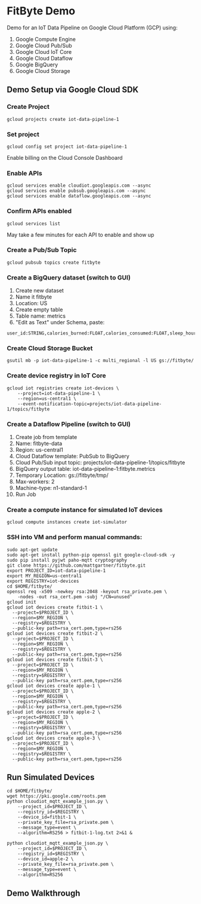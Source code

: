 # FitByte Demo

Demo for an IoT Data Pipeline on Google Cloud Platform (GCP) using: 
  1. Google Compute Engine
  2. Google Cloud Pub/Sub
  3. Google Cloud IoT Core
  4. Google Cloud Dataflow
  5. Google BigQuery
  6. Google Cloud Storage
  
## Demo Setup via Google Cloud SDK 
### Create Project
```
gcloud projects create iot-data-pipeline-1
```
### Set project
```
gcloud config set project iot-data-pipeline-1
```
Enable billing on the Cloud Console Dashboard

### Enable APIs
```
gcloud services enable cloudiot.googleapis.com --async
gcloud services enable pubsub.googleapis.com --async 
gcloud services enable dataflow.googleapis.com --async
```
### Confirm APIs enabled
```
gcloud services list
```
May take a few minutes for each API to enable and show up

### Create a Pub/Sub Topic
```
gcloud pubsub topics create fitbyte
```

### Create a BigQuery dataset (switch to GUI)
1. Create new dataset
2. Name it fitbyte
3. Location: US
4. Create empty table
5. Table name: metrics
6. "Edit as Text" under Schema, paste: 
```
user_id:STRING,calories_burned:FLOAT,calories_consumed:FLOAT,sleep_hours:FLOAT,water_consumed:FLOAT,steps:FLOAT,distance:FLOAT,bmi:FLOAT,heart_rate:FLOAT,weight:FLOAT,timestamp:TIMESTAMP,device:STRING
```

### Create Cloud Storage Bucket
```
gsutil mb -p iot-data-pipeline-1 -c multi_regional -l US gs://fitbyte/
```

### Create device registry in IoT Core
```
gcloud iot registries create iot-devices \
    --project=iot-data-pipeline-1 \
    --region=us-central1 \
    --event-notification-topic=projects/iot-data-pipeline-1/topics/fitbyte
```

### Create a Dataflow Pipeline (switch to GUI)
1. Create job from template
2. Name: fitbyte-data
3. Region: us-central1
4. Cloud Dataflow template: PubSub to BigQuery
5. Cloud Pub/Sub input topic: projects/iot-data-pipeline-1/topics/fitbyte
6. BigQuery output table: iot-data-pipeline-1:fitbyte.metrics
7. Temporary Location: gs://fitbyte/tmp/
8. Max-workers: 2
9. Machine-type: n1-standard-1
10. Run Job

### Create a compute instance for simulated IoT devices
```
gcloud compute instances create iot-simulator 
```

### SSH into VM and perform manual commands:
```
sudo apt-get update
sudo apt-get install python-pip openssl git google-cloud-sdk -y
sudo pip install pyjwt paho-mqtt cryptography
git clone https://github.com/mattgartner/fitbyte.git
export PROJECT_ID=iot-data-pipeline-1
export MY_REGION=us-central1
export REGISTRY=iot-devices
cd $HOME/fitbyte/
openssl req -x509 -newkey rsa:2048 -keyout rsa_private.pem \
    -nodes -out rsa_cert.pem -subj "/CN=unused"
gcloud init
gcloud iot devices create fitbit-1 \
  --project=$PROJECT_ID \
  --region=$MY_REGION \
  --registry=$REGISTRY \
  --public-key path=rsa_cert.pem,type=rs256
gcloud iot devices create fitbit-2 \
  --project=$PROJECT_ID \
  --region=$MY_REGION \
  --registry=$REGISTRY \
  --public-key path=rsa_cert.pem,type=rs256
gcloud iot devices create fitbit-3 \
  --project=$PROJECT_ID \
  --region=$MY_REGION \
  --registry=$REGISTRY \
  --public-key path=rsa_cert.pem,type=rs256
gcloud iot devices create apple-1 \
  --project=$PROJECT_ID \
  --region=$MY_REGION \
  --registry=$REGISTRY \
  --public-key path=rsa_cert.pem,type=rs256
gcloud iot devices create apple-2 \
  --project=$PROJECT_ID \
  --region=$MY_REGION \
  --registry=$REGISTRY \
  --public-key path=rsa_cert.pem,type=rs256
gcloud iot devices create apple-3 \
  --project=$PROJECT_ID \
  --region=$MY_REGION \
  --registry=$REGISTRY \
  --public-key path=rsa_cert.pem,type=rs256
```



## Run Simulated Devices
```
cd $HOME/fitbyte/
wget https://pki.google.com/roots.pem
python cloudiot_mqtt_example_json.py \
    --project_id=$PROJECT_ID \
    --registry_id=$REGISTRY \
    --device_id=fitbit-1 \
    --private_key_file=rsa_private.pem \
    --message_type=event \
    --algorithm=RS256 > fitbit-1-log.txt 2>&1 &
    
python cloudiot_mqtt_example_json.py \
    --project_id=$PROJECT_ID \
    --registry_id=$REGISTRY \
    --device_id=apple-2 \
    --private_key_file=rsa_private.pem \
    --message_type=event \
    --algorithm=RS256
```

## Demo Walkthrough
